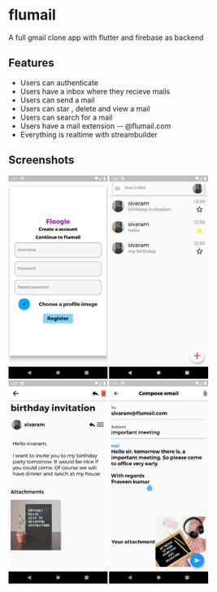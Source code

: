 # flumail

A full gmail clone app with flutter and firebase as backend

## Features

* Users can authenticate
* Users have a inbox where they recieve mails
* Users can send a mail
* Users can star , delete and view a mail
* Users can search for a mail
* Users have a mail extension -- @flumail.com
* Everything is realtime with streambuilder

## Screenshots
<img src="screenshots/Screenshot_1596027719.png" height=400em> <img src="screenshots/Screenshot_1596027636.png" height=400em> 
<img src="screenshots/Screenshot_1596027644.png" height=400em> <img src="screenshots/Screenshot_1596027709.png" height=400em> 
